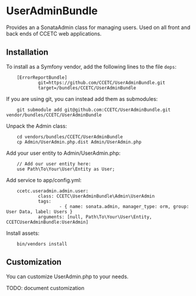 UserAdminBundle
=========

Provides an a SonataAdmin class for managing users.
Used on all front and back ends of CCETC web applications.

## Installation
To install as a Symfony vendor, add the following lines to the file ``deps``:

        [ErrorReportBundle]
                git=https://github.com/CCETC/UserAdminBundle.git
                target=/bundles/CCETC/UserAdminBundle


If you are using git, you can instead add them as submodules:

        git submodule add git@github.com:CCETC/UserAdminBundle.git vendor/bundles/CCETC/UserAdminBundle


Unpack the Admin class:

        cd vendors/bundles/CCETC/UserAdminBundle
        cp Admin/UserAdmin.php.dist Admin/UserAdmin.php
        
        
Add your user entity to Admin/UserAdmin.php:

        // Add our user entity here:
        use Path\To\Your\User\Entity as User;


Add service to app/config.yml:

        ccetc.useradmin.admin.user:
                class: CCETC\UserAdminBundle\Admin\UserAdmin
                tags:
                        - { name: sonata.admin, manager_type: orm, group: User Data, label: Users }
                arguments: [null, Path\To\Your\User\Entity, CCETCUserAdminBundle:UserAdmin]

Install assets:
        
        bin/vendors install

## Customization
You can customize UserAdmin.php to your needs.

TODO: document customization